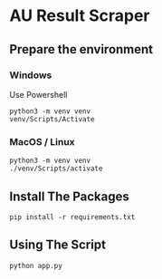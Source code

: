 # AU Result Scraper

## Prepare the environment

### Windows
Use Powershell
```
python3 -m venv venv
venv/Scripts/Activate
```

### MacOS / Linux

```
python3 -m venv venv
./venv/Scripts/activate
```

## Install The Packages

```
pip install -r requirements.txt
```

## Using The Script

```
python app.py
```